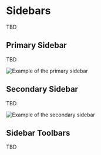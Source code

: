 # Sidebars

TBD

## Primary Sidebar

TBD

![Example of the primary sidebar](images/examples/primary-sidebar.png)

## Secondary Sidebar

TBD

![Example of the secondary sidebar](images/examples/secondary-sidebar.png)

## Sidebar Toolbars

TBD